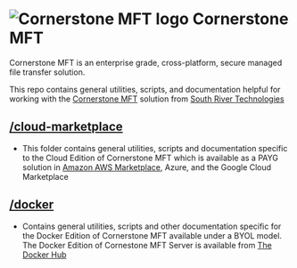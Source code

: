 # <img src="https://southrivertech.com/software/nextgen/cornerstone/cornerstone48.png" alt="Cornerstone MFT logo"> Cornerstone MFT</img>

Cornerstone MFT is an enterprise grade, cross-platform, secure managed file transfer solution.

This repo contains general utilities, scripts, and documentation helpful for working with the [Cornerstone MFT](https://www.cornerstonemft.com) solution from [South River Technologies](https://www.southrivertech.com)

## [/cloud-marketplace](https://github.com/southrivertech/cornerstone.pub/tree/main/cloud-marketplace)
- This folder contains general utilities, scripts and documentation specific to the Cloud Edition of Cornerstone MFT which is available as a PAYG solution in [Amazon AWS Marketplace](https://aws.amazon.com/marketplace/search/results/?searchTerms=cornerstone+mft&CREATOR=84e24cf6-1dd0-4cde-b93e-aa2870b106f2&filters=CREATOR), Azure, and the Google Cloud Marketplace

## [/docker](https://github.com/southrivertech/cornerstone.pub/tree/main/docker/win-x64)
- Contains general utilities, scripts and other documentation specific for the Docker Edition of Cornerstone MFT available under a BYOL model. The Docker Edition of Cornestone MFT Server is available from [The Docker Hub](https://hub.docker.com/r/southrivertech)


